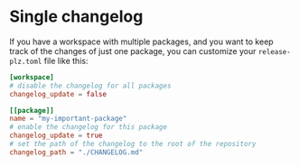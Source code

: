 # Single changelog

If you have a workspace with multiple packages, and you want to keep
track of the changes of just one package, you can customize your
`release-plz.toml` file like this:

```toml
[workspace]
# disable the changelog for all packages
changelog_update = false

[[package]]
name = "my-important-package"
# enable the changelog for this package
changelog_update = true
# set the path of the changelog to the root of the repository
changelog_path = "./CHANGELOG.md"
```
